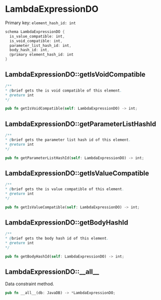 # LambdaExpressionDO

Primary key: `element_hash_id: int`

```rust
schema LambdaExpressionDO {
  is_value_compatible: int,
  is_void_compatible: int,
  parameter_list_hash_id: int,
  body_hash_id: int,
  @primary element_hash_id: int
}
```
## LambdaExpressionDO::getIsVoidCompatible

```java
/**
* @brief gets the is void compatible of this element.
* @return int
*/
```
```rust
pub fn getIsVoidCompatible(self: LambdaExpressionDO) -> int;
```
## LambdaExpressionDO::getParameterListHashId

```java
/**
* @brief gets the parameter list hash id of this element.
* @return int
*/
```
```rust
pub fn getParameterListHashId(self: LambdaExpressionDO) -> int;
```
## LambdaExpressionDO::getIsValueCompatible

```java
/**
* @brief gets the is value compatible of this element.
* @return int
*/
```
```rust
pub fn getIsValueCompatible(self: LambdaExpressionDO) -> int;
```
## LambdaExpressionDO::getBodyHashId

```java
/**
* @brief gets the body hash id of this element.
* @return int
*/
```
```rust
pub fn getBodyHashId(self: LambdaExpressionDO) -> int;
```
## LambdaExpressionDO::\_\_all\_\_

Data constraint method.

```rust
pub fn __all__(db: JavaDB) -> *LambdaExpressionDO;
```
